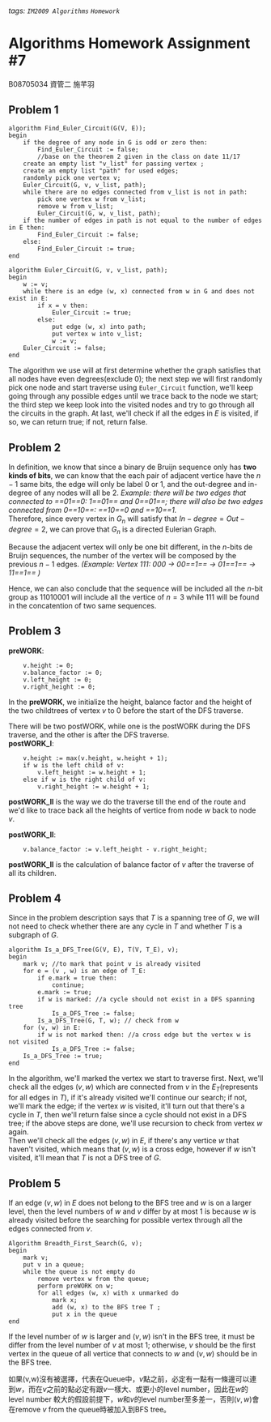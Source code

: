 ###### tags: `IM2009 Algorithms` `Homework`
# Algorithms Homework Assignment #7
B08705034 資管二 施芊羽
## Problem 1
```cpp=
algorithm Find_Euler_Circuit(G(V, E));
begin
    if the degree of any node in G is odd or zero then:
        Find_Euler_Circuit := false; 
        //base on the theorem 2 given in the class on date 11/17
    create an empty list "v_list" for passing vertex ;
    create an empty list "path" for used edges;
    randomly pick one vertex v;
    Euler_Circuit(G, v, v_list, path);
    while there are no edges connected from v_list is not in path:
        pick one vertex w from v_list;
        remove w from v_list;
        Euler_Circuit(G, w, v_list, path);
    if the number of edges in path is not equal to the number of edges in E then:
        Find_Euler_Circuit := false;
    else:
        Find_Euler_Circuit := true;
end
```
```cpp=
algorithm Euler_Circuit(G, v, v_list, path);
begin
    w := v;
    while there is an edge (w, x) connected from w in G and does not exist in E:
        if x = v then:
            Euler_Circuit := true;
        else:
            put edge (w, x) into path;
            put vertex w into v_list;
            w := v;
    Euler_Circuit := false;
end
```
The algorithm we use will at first determine whether the graph satisfies that all nodes have even degrees(exclude $0$); the next step we will first randomly pick one node and start traverse using `Euler_Circuit` function, we'll keep going through any possible edges until we trace back to the node we start; the third step we keep look into the visited nodes and try to go through all the circuits in the graph. At last, we'll check if all the edges in $E$ is visited, if so, we can return true; if not, return false. 


## Problem 2
In definition, we know that since a binary de Bruijn sequence only has **two kinds of bits**, we can know that the each pair of adjacent vertice have the $n − 1$ same bits, the edge will only be label $0$ or $1$, and the out-degree and in-degree of any nodes will all be $2$. *Example: there will be two edges that connected to ==01==0: 1==01== and 0==01==; there will also be two edges connected from 0==10==: ==10==0 and ==10==1.*  
Therefore, since every vertex in $G_n$ will satisfy that $In-degree = Out-degree = 2$, we can prove that $G_n$ is a directed Eulerian Graph.

Because the adjacent vertex will only be one bit different, in the $n$-bits de Bruijn sequences, the number of the vertex will be composed by the previous $n − 1$ edges. *(Example: Vertex 111: 000 -> 00==1== -> 01==1== -> 11==1== )*

Hence, we can also conclude that the sequence will be included all the $n$-bit group as $11010001$ will include all the vertice of $n = 3$ while $111$ will be found in the concatention of two same sequences. 


## Problem 3
**preWORK**:
```cpp=
    v.height := 0;
    v.balance_factor := 0;
    v.left_height := 0;
    v.right_height := 0;
```
In the **preWORK**, we initialize the height, balance factor and the height of the two childtrees of vertex $v$ to $0$ before the start of the DFS traverse.  

There will be two postWORK, while one is the postWORK during the DFS traverse, and the other is after the DFS traverse.   
**postWORK_I**:
```cpp=
    v.height := max(v.height, w.height + 1);
    if w is the left child of v:
        v.left_height := w.height + 1;
    else if w is the right child of v:
        v.right_height := w.height + 1;
```
**postWORK_II** is the way we do the traverse till the end of the route and we'd like to trace back all the heights of vertice from node $w$ back to node $v$.

**postWORK_II**:
```cpp=
    v.balance_factor := v.left_height - v.right_height;
```
**postWORK_II** is the calculation of balance factor of $v$ after the traverse of all its children.  


## Problem 4
Since in the problem description says that $T$ is a spanning tree of $G$, we will not need to check whether there are any cycle in $T$ and whether $T$ is a subgraph of $G$.
```cpp=
algorithm Is_a_DFS_Tree(G(V, E), T(V, T_E), v);
begin
    mark v; //to mark that point v is already visited
    for e = (v , w) is an edge of T_E:
        if e.mark = true then:
            continue;
        e.mark := true;
        if w is marked: //a cycle should not exist in a DFS spanning tree
            Is_a_DFS_Tree := false;
        Is_a_DFS_Tree(G, T, w); // check from w
    for (v, w) in E:
        if w is not marked then: //a cross edge but the vertex w is not visited
            Is_a_DFS_Tree := false;
    Is_a_DFS_Tree := true;
end
```
In the algorithm, we'll marked the vertex we start to traverse first. Next, we'll check all the edges $(v,w)$ which are connected from $v$ in the $E_T$(represents for all edges in $T$), if it's already visited we'll continue our search; if not, we'll mark the edge; if the vertex $w$ is visited, it'll turn out that there's a cycle in $T$, then we'll return false since a cycle should not exist in a DFS tree; if the above steps are done, we'll use recursion to check from vertex $w$ again.  
Then we'll check all the edges $(v, w)$ in $E$, if there's any vertice $w$ that haven't visited, which means that $(v, w)$ is a cross edge, however if $w$ isn't visited, it'll mean that $T$ is not a DFS tree of $G$.  
 

## Problem 5
If an edge $(v, w)$ in $E$ does not belong to the BFS tree and $w$ is on a larger level, then the level numbers of $w$ and $v$ differ by at most $1$ is because $w$ is already visited before the searching for possible vertex through all the edges connected from $v$. 
```cpp=
Algorithm Breadth_First_Search(G, v);
begin
    mark v;
    put v in a queue;
    while the queue is not empty do
        remove vertex w from the queue;
        perform preWORK on w;
        for all edges (w, x) with x unmarked do
            mark x;
            add (w, x) to the BFS tree T ;
            put x in the queue
end
```

If the level number of $w$ is larger and $(v, w)$ isn't in the BFS tree, it must be differ from the level number of $v$ at most $1$; otherwise, $v$ should be the first vertex in the queue of all vertice that connects to $w$ and $(v,w)$ should be in the BFS tree.

如果(v,w)沒有被選擇，代表在Queue中，$v$點之前，必定有一點有一條邊可以連到$w$，而在$v$之前的點必定有跟$v$一樣大、或更小的level number，因此在$w$的level number 較大的假設前提下，$w$和$v$的level number至多差一，否則$(v,w)$會在remove $v$ from the queue時被加入到BFS tree。





